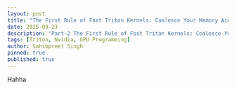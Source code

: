 ```yaml
---
layout: post
title: "The First Rule of Fast Triton Kernels: Coalesce Your Memory Access"
date: 2025-09-23
description: "Part-2 The First Rule of Fast Triton Kernels: Coalesce Your Memory Access"
tags: [Triton, Nvidia, GPU Programming]
author: Sahibpreet Singh
pinned: true
published: true
---
```


Hahha